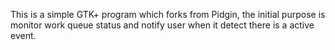 This is a simple GTK+ program which forks from Pidgin, 
the initial purpose is monitor work queue status and notify user when it detect there is a active event.
